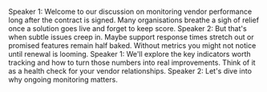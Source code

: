 Speaker 1: Welcome to our discussion on monitoring vendor performance long after the contract is signed. Many organisations breathe a sigh of relief once a solution goes live and forget to keep score.
Speaker 2: But that's when subtle issues creep in. Maybe support response times stretch out or promised features remain half baked. Without metrics you might not notice until renewal is looming.
Speaker 1: We'll explore the key indicators worth tracking and how to turn those numbers into real improvements. Think of it as a health check for your vendor relationships.
Speaker 2: Let's dive into why ongoing monitoring matters.
